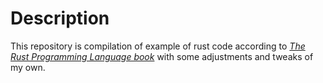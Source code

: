 # Description
This repository is compilation of example of rust code according to *[The Rust Programming Language book](https://doc.rust-lang.org/book/title-page.html)* with some adjustments and tweaks of my own.